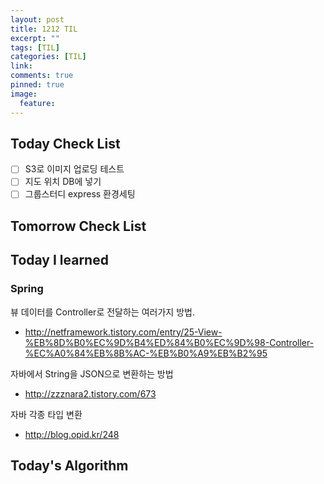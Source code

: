 ```yaml
---
layout: post
title: 1212 TIL
excerpt: ""
tags: [TIL]
categories: [TIL]
link:
comments: true
pinned: true
image:
  feature:
---
```


## Today Check List

- [ ] S3로 이미지 업로딩 테스트
- [ ] 지도 위치 DB에 넣기
- [ ] 그룹스터디 express 환경세팅

## Tomorrow Check List



## Today I learned

### Spring

뷰 데이터를 Controller로 전달하는 여러가지 방법.

* http://netframework.tistory.com/entry/25-View-%EB%8D%B0%EC%9D%B4%ED%84%B0%EC%9D%98-Controller-%EC%A0%84%EB%8B%AC-%EB%B0%A9%EB%B2%95

자바에서 String을 JSON으로 변환하는 방법

* http://zzznara2.tistory.com/673

자바 각종 타입 변환

* http://blog.opid.kr/248

## Today's Algorithm


